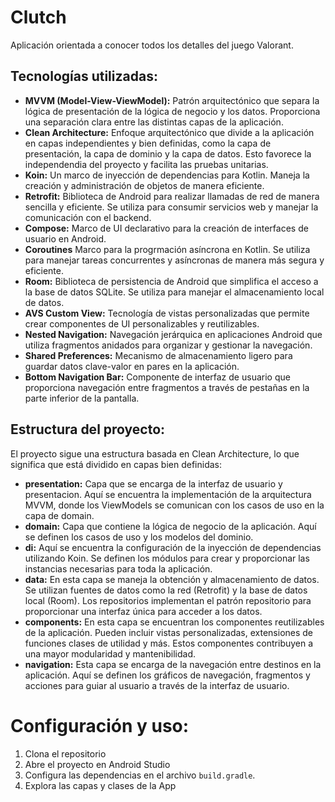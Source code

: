 # Clutch

Aplicación orientada a conocer todos los detalles del juego Valorant. 

## Tecnologías utilizadas:

- **MVVM (Model-View-ViewModel):** Patrón arquitectónico que separa la lógica de presentación de la lógica de negocio y los datos. Proporciona una separación clara entre las distintas capas de la aplicación.
- **Clean Architecture:** Enfoque arquitectónico que divide a la aplicación en capas independientes y bien definidas, como la capa de presentación, la capa de dominio y la capa de datos. Esto favorece la independendia del proyecto y facilita las pruebas unitarias.
- **Koin:** Un marco de inyección de dependencias para Kotlin. Maneja la creación y administración de objetos de manera eficiente.
- **Retrofit:** Biblioteca de Android para realizar llamadas de red de manera sencilla y eficiente. Se utiliza para consumir servicios web y manejar la comunicación con el backend.
- **Compose:** Marco de UI declarativo para la creación de interfaces de usuario en Android.
- **Coroutines** Marco para la progrmación asíncrona en Kotlin. Se utiliza para manejar tareas concurrentes y asíncronas de manera más segura y eficiente.
- **Room:** Biblioteca de persistencia de Android que simplifica el acceso a la base de datos SQLite. Se utiliza para manejar el almacenamiento local de datos.
- **AVS Custom View:** Tecnología de vistas personalizadas que permite crear componentes de UI personalizables y reutilizables.
- **Nested Navigation:** Navegación jerárquica en aplicaciones Android que utiliza fragmentos anidados para organizar y gestionar la navegación.
- **Shared Preferences:** Mecanismo de almacenamiento ligero para guardar datos clave-valor en pares en la aplicación.
- **Bottom Navigation Bar:** Componente de interfaz de usuario que proporciona navegación entre fragmentos a través de pestañas en la parte inferior de la pantalla.

## Estructura del proyecto:

El proyecto sigue una estructura basada en Clean Architecture, lo que significa que está dividido en capas bien definidas:

- **presentation:** Capa que se encarga de la interfaz de usuario y presentacion. Aquí se encuentra la implementación de la arquitectura MVVM, donde los ViewModels se comunican con los casos de uso en la capa de domain.
- **domain:** Capa que contiene la lógica de negocio de la aplicación. Aquí se definen los casos de uso y los modelos del dominio.
- **di:** Aquí se encuentra la configuración de la inyección de dependencias utilizando Koin. Se definen los módulos para crear y proporcionar las instancias necesarias para toda la aplicación.
- **data:** En esta capa se maneja la obtención y almacenamiento de datos. Se utilizan fuentes de datos como la red (Retrofit) y la base de datos local (Room). Los repositorios implementan el patrón repositorio para proporcionar una interfaz única para acceder a los datos.
- **components:** En esta capa se encuentran los componentes reutilizables de la aplicación. Pueden incluir vistas personalizadas, extensiones de funciones clases de utilidad y más. Estos componentes contribuyen a una mayor modularidad y mantenibilidad.
- **navigation:** Esta capa se encarga de la navegación entre destinos en la aplicación. Aquí se definen los gráficos de navegación, fragmentos y acciones para guiar al usuario a través de la interfaz de usuario.

# Configuración y uso:

1. Clona el repositorio
2. Abre el proyecto en Android Studio
3. Configura las dependencias en el archivo `build.gradle`.
4. Explora las capas y clases de la App
